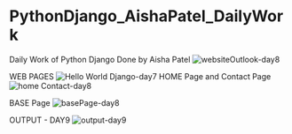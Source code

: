 # PythonDjango_AishaPatel_DailyWork
Daily Work of Python Django Done by Aisha Patel
![websiteOutlook-day8](https://user-images.githubusercontent.com/76744703/120998988-3d303480-c7a6-11eb-9800-594dfa11186a.png)



WEB PAGES
![Hello World Django-day7](https://user-images.githubusercontent.com/76744703/120999675-03136280-c7a7-11eb-9086-6165ec288e1d.png)
HOME Page and Contact Page
![home Contact-day8](https://user-images.githubusercontent.com/76744703/121001945-6dc59d80-c7a9-11eb-97bd-c5b39a0cae5b.png)

BASE Page
![basePage-day8](https://user-images.githubusercontent.com/76744703/121001974-74ecab80-c7a9-11eb-8048-c2aa25fe812a.png)

OUTPUT - DAY9
![output-day9](https://user-images.githubusercontent.com/76744703/121185150-6377d200-c883-11eb-8440-f7049b471814.png)

